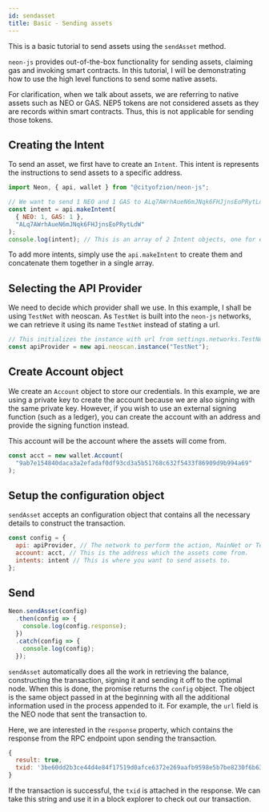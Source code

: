 ```yaml
---
id: sendasset
title: Basic - Sending assets
---
```


This is a basic tutorial to send assets using the `sendAsset` method.

`neon-js` provides out-of-the-box functionality for sending assets, claiming gas and invoking smart contracts. In this tutorial, I will be demonstrating how to use the high level functions to send some native assets.

For clarification, when we talk about assets, we are referring to native assets such as NEO or GAS. NEP5 tokens are not considered assets as they are records within smart contracts. Thus, this is not applicable for sending those tokens.

## Creating the Intent

To send an asset, we first have to create an `Intent`. This intent is represents the instructions to send assets to a specific address.

```js
import Neon, { api, wallet } from "@cityofzion/neon-js";

// We want to send 1 NEO and 1 GAS to ALq7AWrhAueN6mJNqk6FHJjnsEoPRytLdW
const intent = api.makeIntent(
  { NEO: 1, GAS: 1 },
  "ALq7AWrhAueN6mJNqk6FHJjnsEoPRytLdW"
);
console.log(intent); // This is an array of 2 Intent objects, one for each asset
```

To add more intents, simply use the `api.makeIntent` to create them and concatenate them together in a single array.

## Selecting the API Provider

We need to decide which provider shall we use. In this example, I shall be using `TestNet` with neoscan. As `TestNet` is built into the `neon-js` networks, we can retrieve it using its name `TestNet` instead of stating a url.

```js
// This initializes the instance with url from settings.networks.TestNet
const apiProvider = new api.neoscan.instance("TestNet");
```

## Create Account object

We create an `Account` object to store our credentials. In this example, we are using a private key to create the account because we are also signing with the same private key. However, if you wish to use an external signing function (such as a ledger), you can create the account with an address and provide the signing function instead.

This account will be the account where the assets will come from.

```js
const acct = new wallet.Account(
  "9ab7e154840daca3a2efadaf0df93cd3a5b51768c632f5433f86909d9b994a69"
);
```

## Setup the configuration object

`sendAsset` accepts an configuration object that contains all the necessary details to construct the transaction.

```js
const config = {
  api: apiProvider, // The network to perform the action, MainNet or TestNet.
  account: acct, // This is the address which the assets come from.
  intents: intent // This is where you want to send assets to.
};
```

## Send

```js
Neon.sendAsset(config)
  .then(config => {
    console.log(config.response);
  })
  .catch(config => {
    console.log(config);
  });
```

`sendAsset` automatically does all the work in retrieving the balance, constructing the transaction, signing it and sending it off to the optimal node. When this is done, the promise returns the `config` object. The object is the same object passed in at the beginning with all the additional information used in the process appended to it. For example, the `url` field is the NEO node that sent the transaction to.

Here, we are interested in the `response` property, which contains the response from the RPC endpoint upon sending the transaction.

```js
{
  result: true,
  txid: '3be60dd2b3ce44d4e84f17519d0afce6372e269aafb9598e5b7be8230f6b6380'
}
```

If the transaction is successful, the `txid` is attached in the response. We can take this string and use it in a block explorer to check out our transaction.
